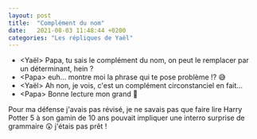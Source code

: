 ```yaml
---
layout: post
title:  "Complément du nom"
date:   2021-08-03 11:48:44 +0200
categories: "Les répliques de Yaël"
---
```


-   \<Yaël\> Papa, tu sais le complément du nom, on peut le remplacer par un déterminant, hein ?
-   \<Papa\> euh... montre moi la phrase qui te pose problème !? 😅
-   \<Yaël\> Ah non, je vois, c'est un complément circonstanciel en fait...
-   \<Papa\> Bonne lecture mon grand 🤨

Pour ma défense j'avais pas révisé, je ne savais pas que faire lire Harry Potter 5 à son gamin de 10 ans pouvait impliquer une interro surprise de grammaire 😲 j'étais pas prêt !

